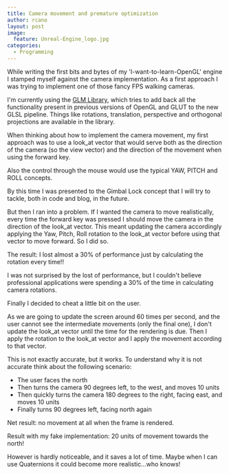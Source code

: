 ```yaml
--- 
title: Camera movement and premature optimization
author: rcano
layout: post
image:
  feature: Unreal-Engine_logo.jpg
categories:
  - Programming
---
```


While writing the first bits and bytes of my 'I-want-to-learn-OpenGL' engine I
stamped myself against the camera implementation. As a first approach I was
trying to implement one of those fancy FPS walking cameras.

I'm currently using the [GLM Library](http://glm.g-truc.net/), which tries to
add back all the functionality present in previous versions of OpenGL and GLUT
to the new GLSL pipeline. Things like rotations, translation, perspective and
orthogonal projections are available in the library.

When thinking about how to implement the camera movement, my first approach was
to use a look_at vector that would serve both as the direction of the camera (so
the view vector) and the direction of the movement when using the forward key.

Also the control through the mouse would use the typical YAW, PITCH and ROLL
concepts.

By this time I was presented to the Gimbal Lock concept that I will try to
tackle, both in code and blog, in the future.

But then I ran into a problem. If I wanted the camera to move realistically,
every time the forward key was pressed I should move the camera in the direction
of the look\_at vector. This meant updating the camera accordingly applying the
Yaw, Pitch, Roll rotation to the look\_at vector before using that vector to
move forward. So I did so.

The result: I lost almost a 30% of performance just by calculating the rotation
every time!!

I was not surprised by the lost of performance, but I couldn't believe
professional applications were spending a 30% of the time in calculating camera
rotations.

Finally I decided to cheat a little bit on the user.

As we are going to update the screen around 60 times per second, and the user
cannot see the intermediate movements (only the final one), I don't update
the look\_at vector until the time for the rendering is due. Then I apply the
rotation to the look\_at vector and I apply the movement according to that
vector.

This is not exactly accurate, but it works. To understand why it is not accurate
think about the following scenario:

  * The user faces the north
  * Then turns the camera 90 degrees left, to the west, and moves 10 units
  * Then quickly turns the camera 180 degrees to the right, facing east, and
    moves 10 units
  * Finally turns 90 degrees left, facing north again

Net result: no movement at all when the frame is rendered.

Result with my fake implementation: 20 units of movement towards the
north!

However is hardly noticeable, and it saves a lot of time. Maybe when I can
use Quaternions it could become more realistic...who knows!
